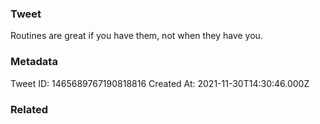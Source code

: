 ### Tweet
Routines are great if you have them, not when they have you.

### Metadata
Tweet ID: 1465689767190818816
Created At: 2021-11-30T14:30:46.000Z

### Related

